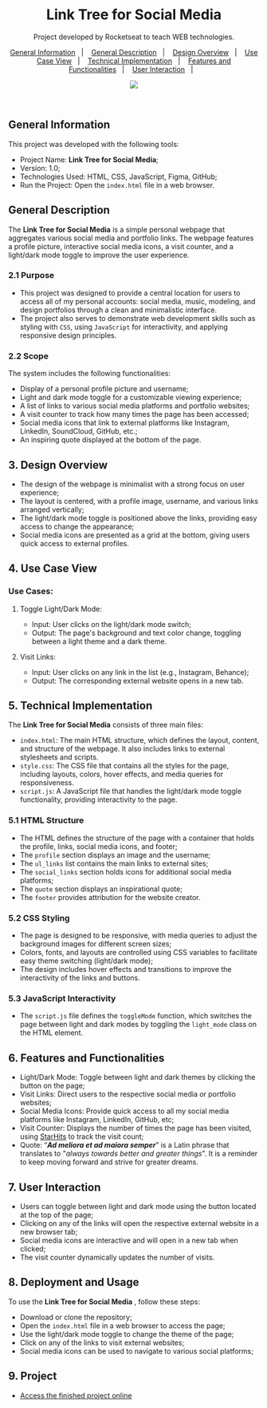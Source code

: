 <h1 align="center"> Link Tree for Social Media </h1>

<p align="center">
Project developed by Rocketseat to teach WEB technologies. <br/>
</p>

<p align="center">
  <a href="#1.-general-information">General Information</a>&nbsp;&nbsp;&nbsp;|&nbsp;&nbsp;&nbsp;
  <a href="#2.-general-description">General Description</a>&nbsp;&nbsp;&nbsp;|&nbsp;&nbsp;&nbsp;
  <a href="#3.-design-overview">Design Overview</a>&nbsp;&nbsp;&nbsp;|&nbsp;&nbsp;&nbsp;
  <a href="#4.-use-case-view">Use Case View</a>&nbsp;&nbsp;&nbsp;|&nbsp;&nbsp;&nbsp;
  <a href="#5.-technical-implementation">Technical Implementation</a>&nbsp;&nbsp;&nbsp;|&nbsp;&nbsp;&nbsp;
  <a href="#6.-features-and-functionalities">Features and Functionalities</a>&nbsp;&nbsp;&nbsp;|&nbsp;&nbsp;&nbsp;
  <a href="#7.-user-interaction">User Interaction</a>&nbsp;&nbsp;&nbsp;|&nbsp;&nbsp;&nbsp;
</p>

<p align="center">
  <a href="https://hits.seeyoufarm.com"><img src="https://hits.seeyoufarm.com/api/count/incr/badge.svg?url=https%3A%2F%2Fwww.giacomosalsano.com&count_bg=%23000000&title_bg=%23555555&icon=&icon_color=%23E7E7E7&title=visits&edge_flat=false"/></a>
</p>

<br>

## General Information

This project was developed with the following tools:

- Project Name: **Link Tree for Social Media**;
- Version: 1.0;
- Technologies Used: HTML, CSS, JavaScript, Figma, GitHub;
- Run the Project: Open the `index.html` file in a web browser.


## General Description
The **Link Tree for Social Media** is a simple personal webpage that aggregates various social media and portfolio links. The webpage features a profile picture, interactive social media icons, a visit counter, and a light/dark mode toggle to improve the user experience.

### 2.1 Purpose
- This project was designed to provide a central location for users to access all of my personal accounts: social media, music, modeling, and design portfolios through a clean and minimalistic interface.
- The project also serves to demonstrate web development skills such as styling with `CSS`, using `JavaScript` for interactivity, and applying responsive design principles.

### 2.2 Scope
The system includes the following functionalities:

- Display of a personal profile picture and username;
- Light and dark mode toggle for a customizable viewing experience;
- A list of links to various social media platforms and portfolio websites;
- A visit counter to track how many times the page has been accessed;
- Social media icons that link to external platforms like Instagram, LinkedIn, SoundCloud, GitHub, etc.;
- An inspiring quote displayed at the bottom of the page.

## 3. Design Overview
- The design of the webpage is minimalist with a strong focus on user experience;
- The layout is centered, with a profile image, username, and various links arranged vertically;
- The light/dark mode toggle is positioned above the links, providing easy access to change the appearance;
- Social media icons are presented as a grid at the bottom, giving users quick access to external profiles.

## 4. Use Case View
### Use Cases:
1. Toggle Light/Dark Mode:
    - Input: User clicks on the light/dark mode switch;
    - Output: The page's background and text color change, toggling between a light theme and a dark theme.

2. Visit Links:
    - Input: User clicks on any link in the list (e.g., Instagram, Behance);
    - Output: The corresponding external website opens in a new tab.


## 5. Technical Implementation
The **Link Tree for Social Media** consists of three main files:

- `index.html`: The main HTML structure, which defines the layout, content, and structure of the webpage. It also includes links to external stylesheets and scripts.
- `style.css`: The CSS file that contains all the styles for the page, including layouts, colors, hover effects, and media queries for responsiveness.
- `script.js`: A JavaScript file that handles the light/dark mode toggle functionality, providing interactivity to the page.

### 5.1 HTML Structure
- The HTML defines the structure of the page with a container that holds the profile, links, social media icons, and footer;
- The `profile` section displays an image and the username;
- The `ul_links` list contains the main links to external sites;
- The `social_links` section holds icons for additional social media platforms;
- The `quote` section displays an inspirational quote;
- The `footer` provides attribution for the website creator.

### 5.2 CSS Styling
- The page is designed to be responsive, with media queries to adjust the background images for different screen sizes;
- Colors, fonts, and layouts are controlled using CSS variables to facilitate easy theme switching (light/dark mode);
- The design includes hover effects and transitions to improve the interactivity of the links and buttons.

### 5.3 JavaScript Interactivity
- The `script.js` file defines the `toggleMode` function, which switches the page between light and dark modes by toggling the `light_mode` class on the HTML element.

## 6. Features and Functionalities
- Light/Dark Mode: Toggle between light and dark themes by clicking the button on the page;
- Visit Links: Direct users to the respective social media or portfolio websites;
- Social Media Icons: Provide quick access to all my social media platforms like Instagram, LinkedIn, GitHub, etc;
- Visit Counter: Displays the number of times the page has been visited, using [StarHits](https://hits.seeyoufarm.com/) to track the visit count;
- Quote: “**_Ad meliora et ad maiora semper_**” is a Latin phrase that translates to "_always towards better and greater things_". It is a reminder to keep moving forward and strive for greater dreams.

## 7. User Interaction
- Users can toggle between light and dark mode using the button located at the top of the page;
- Clicking on any of the links will open the respective external website in a new browser tab;
- Social media icons are interactive and will open in a new tab when clicked;
- The visit counter dynamically updates the number of visits.

## 8. Deployment and Usage
To use the **Link Tree for Social Media** , follow these steps:

- Download or clone the repository;
- Open the `index.html` file in a web browser to access the page;
- Use the light/dark mode toggle to change the theme of the page;
- Click on any of the links to visit external websites;
- Social media icons can be used to navigate to various social platforms;

## 9. Project

- [Access the finished project online](https://giacomosalsano.com)


